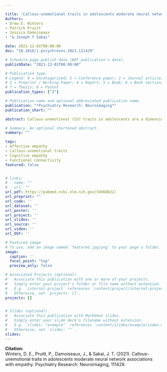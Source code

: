 ```yaml
---

title: 'Callous-unemotional traits in adolescents moderate neural network associations with empathy'
Authors: 
- Drew E. Winters
- Patrick Pruitt
- Jessica Damoiseaux
- "& Joseph T Sakai"

date: 2021-12-01T00:00:00
doi: "10.1016/j.pscychresns.2021.111429"

# Schedule page publish date (NOT publication's date).
publishDate: "2021-12-01T00:00:00"

# Publication type.
# Legend: 0 = Uncategorized; 1 = Conference paper; 2 = Journal article;
# 3 = Preprint / Working Paper; 4 = Report; 5 = Book; 6 = Book section;
# 7 = Thesis; 8 = Patent
publication_types: ["2"]

# Publication name and optional abbreviated publication name.
publication: "*Psychiatry Research: Neuroimaging*"
publication_short: ""

abstract: Callous-unemotional (CU) traits in adolescents are a dimensional construct involving a symptom subset of empathy impairments amongst broader affective deficits. Higher CU trait scores associate with less cognitive and affective empathy; and brain regions linked with cognitive and affective empathy show aberrant function in those with CU traits. How CU traits impact the relationship between brain function and both cognitive and affective empathy in adolescents is less clear. Here we examine how functional properties of networks that support cognitive and affective empathy is moderated by CU traits. Eighty-four adolescents underwent resting-state fMRI scanning and completed self-reports for empathy (Interpersonal Reactivity Index) and CU traits (Inventory of Callous-Unemotional Traits). Analysis revealed that CU traits moderate the association between affective empathy and connectivity between the default mode-frontoparietal networks. Weaker between default mode-frontoparietal anticorrelation negatively associated with affective empathy at low to moderate CU traits. Those highest in CU traits had the lowest affective empathy; and negative associations for those highest in CU traits were insignificant as default mode-frontoparietal anticorrelation weakened. Our results indicate that functional properties of networks that support affective empathy is different at varying levels of CU traits. This novel finding demonstrates that CU traits presence changes the relationship between the brain and empathy.

# Summary. An optional shortened abstract.
summary: ""

tags:
- Affective empathy
- Callous-unemotional traits
- Cognitive empathy
- Functional connectivity
featured: false


# links:
# - name: ""
#   url: ""
url_pdf: https://pubmed.ncbi.nlm.nih.gov/34968822/ 
url_preprint: ""
url_code: ''
url_dataset: ''
url_poster: ''
url_project: ''
url_slides: ''
url_source: ''
url_video: ''
url_OSF: ''

# Featured image
# To use, add an image named `featured.jpg/png` to your page's folder. 
image:
  caption: ''
  focal_point: "top"
  preview_only: false

# Associated Projects (optional).
#   Associate this publication with one or more of your projects.
#   Simply enter your project's folder or file name without extension.
#   E.g. `internal-project` references `content/project/internal-project/index.md`.
#   Otherwise, set `projects: []`.
projects: []


# Slides (optional).
#   Associate this publication with Markdown slides.
#   Simply enter your slide deck's filename without extension.
#   E.g. `slides: "example"` references `content/slides/example/index.md`.
#   Otherwise, set `slides: ""`.
slides: 
---
```

**Citation:**  
Winters, D. E., Pruitt, P., Damoiseaux, J., & Sakai, J. T. (2021). Callous-unemotional traits in adolescents moderate neural network associations with empathy. Psychiatry Research: Neuroimaging, 111429.








